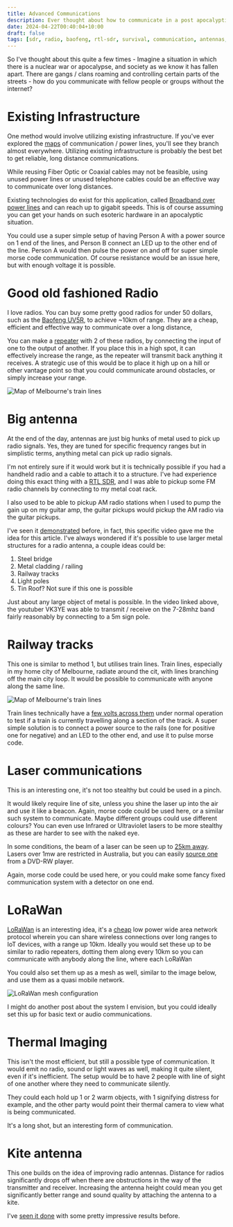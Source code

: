 ```yaml
---
title: Advanced Communications
description: Ever thought about how to communicate in a post apocalyptic world where all known communication methods are down?
date: 2024-04-22T00:40:04+10:00
draft: false
tags: [sdr, radio, baofeng, rtl-sdr, survival, communication, antennas, lora, morse-code, diy, off-grid, ham-radio, mesh-networking]
---
```


So I've thought about this quite a few times - Imagine a situation in which there is a nuclear war or apocalypse, and society as we know it has fallen apart. There are gangs / clans roaming and controlling certain parts of the streets - how do you communicate with fellow people or groups without the internet?


# Existing Infrastructure

One method would involve utilizing existing infrastructure. If you've ever explored the [maps](https://ergon.maps.arcgis.com/apps/webappviewer/index.html?id=5a53f6f37db84158930f9909e4d30286) of communication / power lines, you'll see they branch almost everywhere. Utilizing existing infrastructure is probably the best bet to get reliable, long distance communications.  

While reusing Fiber Optic or Coaxial cables may not be feasible, using unused power lines or unused telephone cables could be an effective way to communicate over long distances.

Existing technologies do exist for this application, called [Broadband over power lines](https://en.wikipedia.org/wiki/Broadband_over_power_lines) and can reach up to gigabit speeds. This is of course assuming you can get your hands on such esoteric hardware in an apocalyptic situation.

You could use a super simple setup of having Person A with a power source on 1 end of the lines, and Person B connect an LED up to the other end of the line. Person A would then pulse the power on and off for super simple morse code communication. Of course resistance would be an issue here, but with enough voltage it is possible.



# Good old fashioned Radio

I love radios. You can buy some pretty good radios for under 50 dollars, such as the [Baofeng UV5R](https://baofengtech.com/product/uv-5r/), to achieve ~10km of range. They are a cheap, efficient and effective way to communicate over a long distance, 

You can make a [repeater](https://www.instructables.com/Baofeng-UV5R-Repeater/) with 2 of these radios, by connecting the input of one to the output of another. If you place this in a high spot, it can effectively increase the range, as the repeater will transmit back anything it receives. A strategic use of this would be to place it high up on a hill or other vantage point so that you could communicate around obstacles, or simply increase your range.

![Map of Melbourne's train lines](https://upload.wikimedia.org/wikipedia/commons/thumb/f/f1/Repeater-schema.svg/1200px-Repeater-schema.svg.png)



# Big antenna

At the end of the day, antennas are just big hunks of metal used to pick up radio signals. Yes, they are tuned for specific frequency ranges but in simplistic terms, anything metal can pick up radio signals.

I'm not entirely sure if it would work but it is technically possible if you had a handheld radio and a cable to attach it to a structure. I've had experience doing this exact thing with a [RTL SDR](https://www.rtl-sdr.com/rtl-sdr-blog-v4-dongle-initial-release/), and I was able to pickup some FM radio channels by connecting to my metal coat rack.

I also used to be able to pickup AM radio stations when I used to pump the gain up on my guitar amp, the guitar pickups would pickup the AM radio via the guitar pickups.

I've seen it [demonstrated](https://www.youtube.com/watch?v=UNVW2vAaaQs) before, in fact, this specific video gave me the idea for this article. I've always wondered if it's possible to use larger metal structures for a radio antenna, a couple ideas could be:

1. Steel bridge
2. Metal cladding / railing 
3. Railway tracks
4. Light poles 
5. Tin Roof? Not sure if this one is possible

Just about any large object of metal is possible. In the video linked above, the youtuber VK3YE was able to transmit / receive on the 7-28mhz band fairly reasonably by connecting to a 5m sign pole.


# Railway tracks

This one is similar to method 1, but utilises train lines. Train lines, especially in my home city of Melbourne, radiate around the cit, with lines branching off the main city loop. It would be possible to communicate with anyone along the same line.

![Map of Melbourne's train lines](https://i.imgur.com/KzzbxnY.jpeg)

Train lines technically have a [few volts across them](https://en.wikipedia.org/wiki/Track_circuit) under normal operation to test if a train is currently travelling along a section of the track. A super simple solution is to connect a power source to the rails (one for positive one for negative) and an LED to the other end, and use it to pulse morse code.

# Laser communications

This is an interesting one, it's not too stealthy but could be used in a pinch. 

It would likely require line of site, unless you shine the laser up into the air and use it like a beacon. Again, morse code could be used here, or a similar such system to communicate. Maybe different groups could use different colours? You can even use Infrared or Ultraviolet lasers to be more stealthy as these are harder to see with the naked eye.

In some conditions, the beam of a laser can be seen up to [25km away](https://www.youtube.com/watch?v=FSf8dqB5LX4). Lasers over 1mw are restricted in Australia, but you can easily [source one](https://www.instructables.com/Powerful-Burning-Laser/) from a DVD-RW player.

Again, morse code could be used here, or you could make some fancy fixed communication system with a detector on one end.


# LoRaWan

[LoRaWan](https://lora-alliance.org/about-lorawan/) is an interesting idea, it's a [cheap](https://store.rakwireless.com/collections/lorawan-modules) low power wide area network protocol wherein you can share wireless connections over long ranges to IoT devices, with a range up 10km. Ideally you would set these up to be similar to radio repeaters, dotting them along every 10km so you can communicate with anybody along the line, where each LoRaWan

You could also set them up as a mesh as well, similar to the image below, and use them as a quasi mobile network.

![LoRaWan mesh configuration](https://brentonpoke.github.io/lorablog/Research%20in%20LoRa%20The%20Disaster%20Communication%20Networ%20f2ace93789e0439ea7d37ae301d1dfed/image3.jpg)

I might do another post about the system I envision, but you could ideally set this up for basic text or audio communications.

# Thermal Imaging

This isn't the most efficient, but still a possible type of communication. It would emit no radio, sound or light waves as well, making it quite silent, even if it's inefficient. The setup would be to have 2 people with line of sight of one another where they need to communicate silently. 

They could each hold up 1 or 2 warm objects, with 1 signifying distress for example, and the other party would point their thermal camera to view what is being communicated.

It's a long shot, but an interesting form of communication.


# Kite antenna

This one builds on the idea of improving radio antennas. Distance for radios significantly drops off when there are obstructions in the way of the transmitter and receiver. Increasing the antenna height could mean you get significantly better range and sound quality by attaching the antenna to a kite.

I've [seen it done](https://www.youtube.com/watch?v=1KAcf67Gkmc) with some pretty impressive results before.

